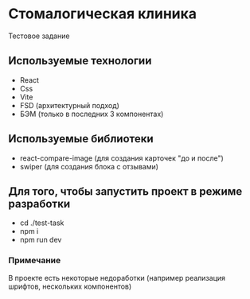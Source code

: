 # Стомалогическая клиника
Тестовое задание

## Используемые технологии
- React
- Css
- Vite
- FSD (архитектурный подход)
- БЭМ (только в последних 3 компонентах)

## Используемые библиотеки
- react-compare-image (для создания карточек "до и после")
- swiper (для создания блока с отзывами)

## Для того, чтобы запустить проект в режиме разработки
- cd ./test-task
- npm i
- npm run dev

### Примечание
В проекте есть некоторые недоработки (например реализация шрифтов, нескольких компонентов)